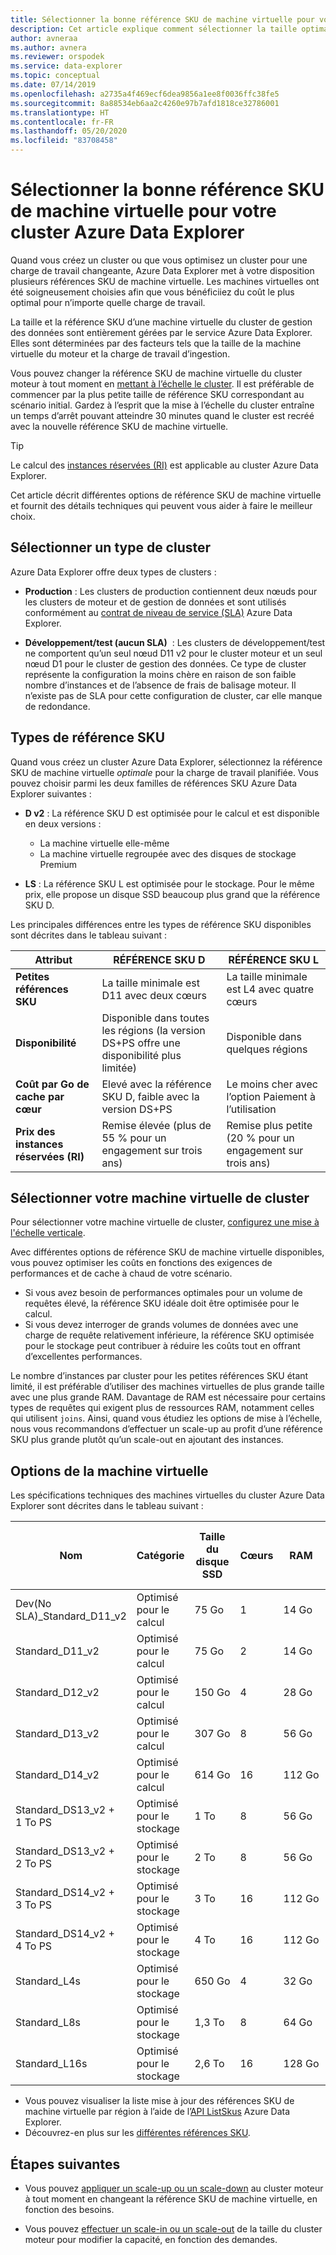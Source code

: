 ```yaml
---
title: Sélectionner la bonne référence SKU de machine virtuelle pour votre cluster Azure Data Explorer
description: Cet article explique comment sélectionner la taille optimale de référence SKU pour le cluster Azure Data Explorer.
author: avneraa
ms.author: avnera
ms.reviewer: orspodek
ms.service: data-explorer
ms.topic: conceptual
ms.date: 07/14/2019
ms.openlocfilehash: a2735a4f469ecf6dea9856a1ee8f0036ffc38fe5
ms.sourcegitcommit: 8a88534eb6aa2c4260e97b7afd1818ce32786001
ms.translationtype: HT
ms.contentlocale: fr-FR
ms.lasthandoff: 05/20/2020
ms.locfileid: "83708458"
---
```

# <a name="select-the-correct-vm-sku-for-your-azure-data-explorer-cluster"></a>Sélectionner la bonne référence SKU de machine virtuelle pour votre cluster Azure Data Explorer 

Quand vous créez un cluster ou que vous optimisez un cluster pour une charge de travail changeante, Azure Data Explorer met à votre disposition plusieurs références SKU de machine virtuelle. Les machines virtuelles ont été soigneusement choisies afin que vous bénéficiiez du coût le plus optimal pour n’importe quelle charge de travail. 

La taille et la référence SKU d’une machine virtuelle du cluster de gestion des données sont entièrement gérées par le service Azure Data Explorer. Elles sont déterminées par des facteurs tels que la taille de la machine virtuelle du moteur et la charge de travail d’ingestion. 

Vous pouvez changer la référence SKU de machine virtuelle du cluster moteur à tout moment en [mettant à l’échelle le cluster](manage-cluster-vertical-scaling.md). Il est préférable de commencer par la plus petite taille de référence SKU correspondant au scénario initial. Gardez à l’esprit que la mise à l’échelle du cluster entraîne un temps d’arrêt pouvant atteindre 30 minutes quand le cluster est recréé avec la nouvelle référence SKU de machine virtuelle.

> [!TIP]
> Le calcul des [instances réservées (RI)](https://docs.microsoft.com/azure/virtual-machines/windows/prepay-reserved-vm-instances) est applicable au cluster Azure Data Explorer.  

Cet article décrit différentes options de référence SKU de machine virtuelle et fournit des détails techniques qui peuvent vous aider à faire le meilleur choix.

## <a name="select-a-cluster-type"></a>Sélectionner un type de cluster

Azure Data Explorer offre deux types de clusters :

* **Production** : Les clusters de production contiennent deux nœuds pour les clusters de moteur et de gestion de données et sont utilisés conformément au [contrat de niveau de service (SLA)](https://azure.microsoft.com/support/legal/sla/data-explorer/v1_0/) Azure Data Explorer.

* **Développement/test (aucun SLA)**  : Les clusters de développement/test ne comportent qu’un seul nœud D11 v2 pour le cluster moteur et un seul nœud D1 pour le cluster de gestion des données. Ce type de cluster représente la configuration la moins chère en raison de son faible nombre d’instances et de l’absence de frais de balisage moteur. Il n’existe pas de SLA pour cette configuration de cluster, car elle manque de redondance.

## <a name="sku-types"></a>Types de référence SKU

Quand vous créez un cluster Azure Data Explorer, sélectionnez la référence SKU de machine virtuelle *optimale* pour la charge de travail planifiée. Vous pouvez choisir parmi les deux familles de références SKU Azure Data Explorer suivantes :

* **D v2** : La référence SKU D est optimisée pour le calcul et est disponible en deux versions :
    * La machine virtuelle elle-même
    * La machine virtuelle regroupée avec des disques de stockage Premium

* **LS** : La référence SKU L est optimisée pour le stockage. Pour le même prix, elle propose un disque SSD beaucoup plus grand que la référence SKU D.

Les principales différences entre les types de référence SKU disponibles sont décrites dans le tableau suivant :
 
| Attribut | RÉFÉRENCE SKU D | RÉFÉRENCE SKU L |
|---|---|---
|**Petites références SKU**|La taille minimale est D11 avec deux cœurs|La taille minimale est L4 avec quatre cœurs |
|**Disponibilité**|Disponible dans toutes les régions (la version DS+PS offre une disponibilité plus limitée)|Disponible dans quelques régions |
|**Coût par&nbsp;Go de cache par cœur**|Elevé avec la référence SKU D, faible avec la version DS+PS|Le moins cher avec l’option Paiement à l’utilisation |
|**Prix des instances réservées (RI)**|Remise élevée (plus de 55&nbsp;% pour un engagement sur trois ans)|Remise plus petite (20&nbsp;% pour un engagement sur trois ans) |  

## <a name="select-your-cluster-vm"></a>Sélectionner votre machine virtuelle de cluster 

Pour sélectionner votre machine virtuelle de cluster, [configurez une mise à l'échelle verticale](manage-cluster-vertical-scaling.md#configure-vertical-scaling). 

Avec différentes options de référence SKU de machine virtuelle disponibles, vous pouvez optimiser les coûts en fonctions des exigences de performances et de cache à chaud de votre scénario. 
* Si vous avez besoin de performances optimales pour un volume de requêtes élevé, la référence SKU idéale doit être optimisée pour le calcul. 
* Si vous devez interroger de grands volumes de données avec une charge de requête relativement inférieure, la référence SKU optimisée pour le stockage peut contribuer à réduire les coûts tout en offrant d’excellentes performances.

Le nombre d’instances par cluster pour les petites références SKU étant limité, il est préférable d’utiliser des machines virtuelles de plus grande taille avec une plus grande RAM. Davantage de RAM est nécessaire pour certains types de requêtes qui exigent plus de ressources RAM, notamment celles qui utilisent `joins`. Ainsi, quand vous étudiez les options de mise à l’échelle, nous vous recommandons d’effectuer un scale-up au profit d’une référence SKU plus grande plutôt qu’un scale-out en ajoutant des instances.

## <a name="vm-options"></a>Options de la machine virtuelle

Les spécifications techniques des machines virtuelles du cluster Azure Data Explorer sont décrites dans le tableau suivant :

|**Nom**| **Catégorie** | **Taille du disque SSD** | **Cœurs** | **RAM** | **Disques de stockage Premium (1&nbsp;To)**| **Nombre minimum d'instances par cluster** | **Nombre maximum d'instances par cluster**
|---|---|---|---|---|---|---|---
|Dev(No SLA)_Standard_D11_v2| Optimisé pour le calcul | 75&nbsp;Go    | 1 | 14&nbsp;Go | 0 | 1 | 1
|Standard_D11_v2| Optimisé pour le calcul | 75&nbsp;Go    | 2 | 14&nbsp;Go | 0 | 2 | 8 
|Standard_D12_v2| Optimisé pour le calcul | 150&nbsp;Go   | 4 | 28&nbsp;Go | 0 | 2 | 16
|Standard_D13_v2| Optimisé pour le calcul | 307&nbsp;Go   | 8 | 56&nbsp;Go | 0 | 2 | 1 000
|Standard_D14_v2| Optimisé pour le calcul | 614&nbsp;Go   | 16| 112&nbsp;Go | 0 | 2 | 1 000
|Standard_DS13_v2 + 1&nbsp;To&nbsp;PS| Optimisé pour le stockage | 1&nbsp;To | 8 | 56&nbsp;Go | 1 | 2 | 1 000
|Standard_DS13_v2 + 2&nbsp;To&nbsp;PS| Optimisé pour le stockage | 2&nbsp;To | 8 | 56&nbsp;Go | 2 | 2 | 1 000
|Standard_DS14_v2 + 3&nbsp;To&nbsp;PS| Optimisé pour le stockage | 3&nbsp;To | 16 | 112&nbsp;Go | 2 | 2 | 1 000
|Standard_DS14_v2 + 4&nbsp;To&nbsp;PS| Optimisé pour le stockage | 4&nbsp;To | 16 | 112&nbsp;Go | 4 | 2 | 1 000
|Standard_L4s| Optimisé pour le stockage | 650&nbsp;Go | 4 | 32&nbsp;Go | 0 | 2 | 16
|Standard_L8s| Optimisé pour le stockage | 1,3&nbsp;To | 8 | 64&nbsp;Go | 0 | 2 | 1 000
|Standard_L16s| Optimisé pour le stockage | 2,6&nbsp;To | 16| 128&nbsp;Go | 0 | 2 | 1 000

* Vous pouvez visualiser la liste mise à jour des références SKU de machine virtuelle par région à l’aide de l’[API ListSkus](/dotnet/api/microsoft.azure.management.kusto.clustersoperationsextensions.listskus?view=azure-dotnet) Azure Data Explorer. 
* Découvrez-en plus sur les [différentes références SKU](/azure/virtual-machines/windows/sizes). 

## <a name="next-steps"></a>Étapes suivantes

* Vous pouvez [appliquer un scale-up ou un scale-down](manage-cluster-vertical-scaling.md) au cluster moteur à tout moment en changeant la référence SKU de machine virtuelle, en fonction des besoins. 

* Vous pouvez [effectuer un scale-in ou un scale-out](manage-cluster-horizontal-scaling.md) de la taille du cluster moteur pour modifier la capacité, en fonction des demandes.

